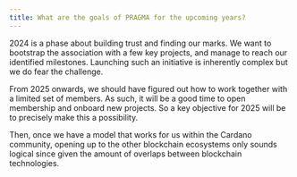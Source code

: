 ```yaml
---
title: What are the goals of PRAGMA for the upcoming years?
---
```


2024 is a phase about building trust and finding our marks. We want to bootstrap the association with a few key projects, and manage to reach our identified milestones. Launching such an initiative is inherently complex but we do fear the challenge.

From 2025 onwards, we should have figured out how to work together with a limited set of members. As such, it will be a good time to open membership and onboard new projects. So a key objective for 2025 will be to precisely make this a possibility.

Then, once we have a model that works for us within the Cardano community, opening up to the other blockchain ecosystems only sounds logical since given the amount of overlaps between blockchain technologies.
